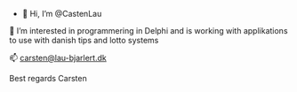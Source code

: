 - 👋 Hi, I’m @CastenLau

👀 I’m interested in programmering in Delphi and is working with applikations to use with danish tips and lotto systems

📫 carsten@lau-bjarlert.dk

Best regards
Carsten
